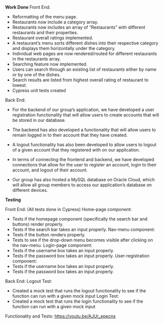 **Work Done**
Front End:
- Reformatting of the menu page.
- Restaurants now include a category array.
- Restaurants now includes an array of “Restaurants” with different restaurants and their properties.
- Restaurant overall ratings implemented.
- A restaurant’s menu sorts different dishes into their respective category and displays them horizontally under the category.
- Individual web pages are now rendered/routed for different restaurants in the restaurants array.
- Searching feature now implemented.
- Users can search through an existing list of restaurants either by name or by one of the dishes.
- Search results are listed from highest overall rating of restaurant to lowest.
- Cypress unit tests created

Back End:
- For the backend of our group’s application, we have developed a user registration functionality that will allow users to create accounts that will be stored in our database.

- The backend has also developed a functionality that will allow users to remain logged in to their account that they have created.

- A logout functionality has also been developed to allow users to logout of a given account that they registered with on our application.

- In terms of connecting the frontend and backend, we have developed connections that allow for the user to register an account, login to their account, and logout of their account. 

- Our group has also hosted a MySQL database on Oracle Cloud, which will allow all group members to access our application’s database on different devices.




**Testing**

Front End: (All tests done in Cypress)
Home-page component: 
- Tests if the homepage component (specifically the search bar and buttons) render properly.
- Tests if the search bar takes an input properly.
Nav-menu component:
- Tests if the button renders properly.
- Tests to see if the drop-down menu becomes visible after clicking on the nav-menu.
Login-page component:
- Tests if the username box takes an input properly.
- Tests if the password box takes an input properly.
User-registration component:
- Tests if the username box takes an input properly.
- Tests if the password box takes an input properly.



Back End: 
Logout Test:
- Created a mock test that runs the logout functionality to see if the function can run with a given mock input
Login Test: 
- Created a mock test that runs the login functionality to see if the function can run with a given mock input

Functionality and Tests:
https://youtu.be/AJUr_epecns
